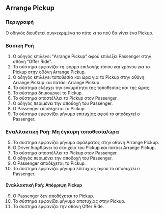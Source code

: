 ## Arrange Pickup

### Περιγραφή

Ο οδηγός διευθετεί συγκεκριμένα το πότε κι το πού θα γίνει ένα Pickup.

### Βασική Ροή

1. Ο οδηγός επιλέγει "Arrange Pickup" αφού επιλέξει Passenger στην οθόνη "Offer Ride".
2. Το σύστημα εμφανίζει τη φόρμα επιλογής τόπου και χρόνου για το Pickup στην οθόνη Arrange Pickup.
3. Ο οδηγός επιλέγει τοποθεσία και ώρα για το Pickup στην οθόνη Arrange Pickup και πατάει Arrange Pickup.
4. Το σύστημα ελέγχει την εγκυρότητα της τοποθεσίας και της ώρας.
5. Το σύστημα δημιουργεί το Pickup.
6. Το σύστημα αποστέλλει το Pickup στον Passenger.
7. Ο οδηγός περιμένει την αποδοχή του Passenger.
8. Ο Passenger αποδέχεται το Pickup.
9. Το σύστημα εμφανίζει μήνυμα επιτυχίας αφού το αποδεχτεί ο Passenger.

### Εναλλακτική Ροή: Μη έγκυρη τοποθεσία/ώρα

5. Το σύστημα εμφανίζει μήνυμα σφάλματος στην οθόνη Arrange Pickup.
6. Ο Driver διορθώνει τα στοιχεία του Pickup και πατάει Arrange Pickup.
7. Το σύστημα αποστέλλει το Pickup στον Passenger.
8. Ο οδηγός περιμένει την αποδοχή του Passenger.
9. Ο Passenger αποδέχεται το Pickup.
10. Το σύστημα εμφανίζει μήνυμα επιτυχίας αφού το αποδεχτεί ο Passenger.

#### Εναλλακτική Ροή: Απόρριψη Pickup

9. Ο Passenger δεν αποδέχεται το Pickup.
10. Το σύστημα εμφανίζει μήνυμα αποτυχίας στην Pickup.
11. Το σύστημα εμφανίζει την οθόνη Offer Ride.
